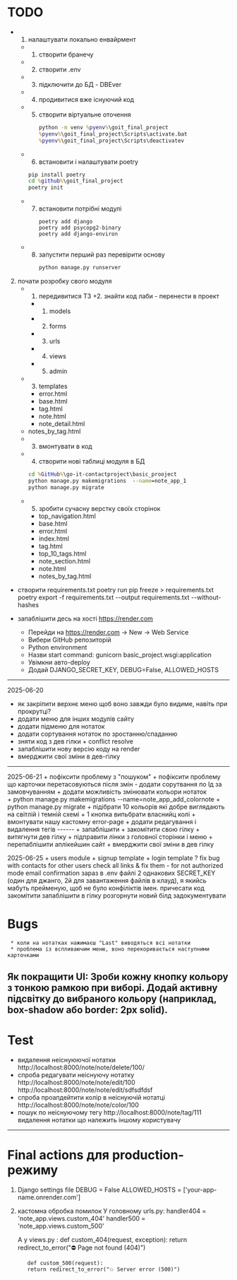 # TODO
+ 1. налаштувати локально енвайрмент
   + 1. створити бранечу
   + 2. створити .env
   + 3. підключити до БД - DBEver
   + 4. продивитися вже існуючий код
   + 5. створити віртуальне оточення      
        ```cmd
        python -m venv %pyenv%\goit_final_project
        %pyenv%\goit_final_project\Scripts\activate.bat
        %pyenv%\goit_final_project\Scripts\deactivatev
        ```
    + 6. встановити і налаштувати poetry
        ```cmd
        pip install poetry
        cd %github%\goit_final_project
        poetry init
        ```
   + 7. встановити потрібні модулі
        ```
        poetry add django
        poetry add psycopg2-binary
        poetry add django-environ
        ```
   + 8. запустити перший раз перевірити основу
        ```cmd
        python manage.py runserver
        ```
2. почати розробку свого модуля
   + 1. передивитися ТЗ
   +2. знайти код лаби - перенести в проект
      + 1. models
      + 2. forms
      + 3. urls
      + 4. views
      + 5. admin
    + 3. templates
        + error.html
        + base.html
        + tag.html
        + note.html
        + note_detail.html
     + notes_by_tag.html
   + 3. вмонтувати в код
   + 4. створити нові таблиці модуля в БД
     ```cmd
     cd %GitHub%\go-it-contactproject\basic_prooject
     python manage.py makemigrations  --name=note_app_1
     python manage.py migrate
     ```
   + 5. зробити сучасну верстку своїх сторінок
      + top_navigation.html
      + base.html
      + error.html
      + index.html
      + tag.html
      + top_10_tags.html
      + note_section.html
      + note.html
      + notes_by_tag.html
     
+ створити requirements.txt
     poetry run pip freeze > requirements.txt
     poetry export -f requirements.txt --output requirements.txt --without-hashes

+ запаблішити десь на хості https://render.com
     + Перейди на https://render.com → New → Web Service
     + Вибери GitHub репозиторій
     + Python environment
     + Назви start command:
          gunicorn basic_project.wsgi:application
     + Увімкни авто-deploy
     + Додай DJANGO_SECRET_KEY, DEBUG=False, ALLOWED_HOSTS
-----
2025-06-20
+ як закріпити верхнє меню щоб воно завжди було видиме, навіть при прокрутці?
+ додати меню для інших модулів сайту
+ додати підменю для нотаток
+ додати сортування нотаток по зростанню/спаданню
+ зняти код з дев гілки + conflict resolve
+ запаблішити нову версію коду на render
+ вмерджити свої зміни в дев-гілку
----
2025-06-21
     + пофіксити проблему з "пошуком"
     + пофіксити проблему що карточки перетасовуються після змін - додати сорутвання по Ід за замовчуванням
     + додати можливість змінювати кольори нотаток  
          + python manage.py makemigrations --name=note_app_add_colornote
          + python manage.py migrate
          + підібрати 10 кольорів які добре виглядають на світлій і темній схемі
          + 1 кнопка випьбрати власнийц колі
     + вмонтувати нашу кастомну error-page
     + додати редагування і видалення тегів
     ------
     + запаблішити
          + закомітити свою гілку
          + витягнути дев гілку
          + підправити лінки з головної сторінки і меню
          + перепаблішити аплікейшин сайт
          + вмерджити свої зміни в дев гілку
     
2025-06-25
     + users module
          + signup template
          + login template
     ? fix bug with contacts for other users
          check all links & fix them - for not authorized mode
          email confirmation
     зараз в .env файлі 2 однакових SECRET_KEY (один для джанго, 2й для завантаження файлів в клауд), я якийсь мабуть прейменую, щоб не було конфіліктів імен.
     причесати код
     закомітити
     запаблішити в гілку
     розгорнути новий білд
     задокументувати

# Bugs
     * коли на нотатках нажимаєш "Last" виводяться всі нотатки
     * проблема із вспливаючим меню, воно перекоривається наступними карточками

Як покращити UI:
     Зроби кожну кнопку кольору з тонкою рамкою при виборі.
     Додай активну підсвітку до вибраного кольору (наприклад, box-shadow або border: 2px solid).
-----------------
# Test
+ видалення неіснуюючої нотатки
     http://localhost:8000/note/note/delete/100/
+ спроба редагувати неіснуючу нотатку
     http://localhost:8000/note/note/edit/100
     http://localhost:8000/note/note/edit/sdfsdfdsf
+ спроба проапдейтити колір в неіснуючій нотатці
     http://localhost:8000/note/note/color/100
+ пошук по неіснуючому тегу
     http://localhost:8000/note/tag/111
видалення нотатки що належить іншому користувачу
-----------------
# Final actions для production-режиму
1. Django settings file
     DEBUG = False
     ALLOWED_HOSTS = ['your-app-name.onrender.com']
2. кастомна обробка помилок
     У головному urls.py:
          handler404 = 'note_app.views.custom_404'
          handler500 = 'note_app.views.custom_500'
     
     А у views.py :
          def custom_404(request, exception):
          return redirect_to_error("⛔ Page not found (404)")

          def custom_500(request):
          return redirect_to_error("💥 Server error (500)")